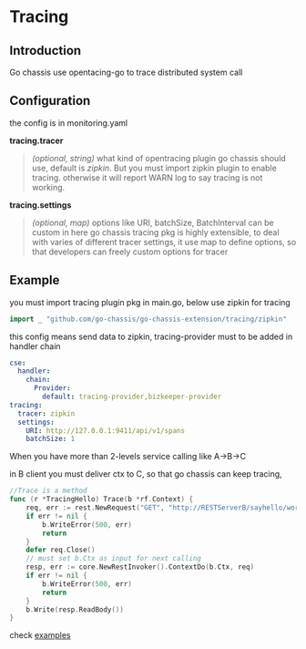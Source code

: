 # Tracing
## Introduction
Go chassis use opentacing-go to trace distributed system call
## Configuration

the config is in monitoring.yaml

**tracing.tracer**

> *(optional, string)*  what kind of opentracing plugin go chassis should use, default is *zipkin*.
But you must import zipkin plugin to enable tracing. otherwise it will report WARN log to say tracing
is not working.

**tracing.settings**

>  *(optional, map)* options like URI, batchSize, BatchInterval can be custom in here
>  go chassis tracing pkg is highly extensible, to deal with varies of different tracer settings, 
it use map to define options, so that developers can freely custom options for tracer


## Example

you must import tracing plugin pkg in main.go, below use zipkin for tracing
```go
import _ "github.com/go-chassis/go-chassis-extension/tracing/zipkin"
```

this config means send data to zipkin, tracing-provider must to be added in handler chain

```yaml
cse:
  handler:
    chain:
      Provider:
        default: tracing-provider,bizkeeper-provider
tracing:
  tracer: zipkin
  settings:
    URI: http://127.0.0.1:9411/api/v1/spans
    batchSize: 1
```


When you have more than 2-levels service calling like A->B->C

in B client you must deliver ctx to C, so that go chassis can keep tracing,

```go
//Trace is a method
func (r *TracingHello) Trace(b *rf.Context) {
	req, err := rest.NewRequest("GET", "http://RESTServerB/sayhello/world")
	if err != nil {
		b.WriteError(500, err)
		return
	}
	defer req.Close()
    // must set b.Ctx as input for next calling
	resp, err := core.NewRestInvoker().ContextDo(b.Ctx, req)
	if err != nil {
		b.WriteError(500, err)
		return
	}
	b.Write(resp.ReadBody())
}
```

check [examples](https://github.com/go-chassis/go-chassis-examples/tree/master/monitoring)